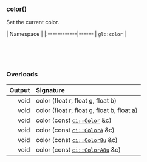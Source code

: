 ### color()

Set the current color.

| Namespace   | 
|:------------|------
| `gl::color` |

<br>
<br>
<br>

### Overloads

| Output        | Signature                                                      |
|--------------:|:------------------------------------------------------------|
| void | color (float r, float g, float b)
| void | color (float r, float g, float b, float a)
| void | color (const [`ci::Color`] &c)
| void | color (const [`ci::ColorA`] &c)
| void | color (const [`ci::Color8u`] &c)
| void | color (const [`ci::ColorA8u`] &c)

[`ci::Color`]: ../Color.md
[`ci::ColorA`]: ../Color.md
[`ci::Color8u`]: ../Color.md
[`ci::ColorA8u`]: ../Color.md

